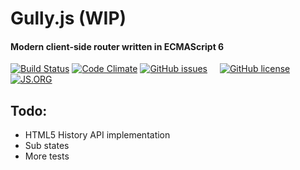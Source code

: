 # Gully.js (WIP)
#### Modern client-side router written in ECMAScript 6

[![Build Status](https://travis-ci.org/nmabhinandan/gully.svg)](https://travis-ci.org/nmabhinandan/gully)
[![Code Climate](https://codeclimate.com/github/nmabhinandan/gully/badges/gpa.svg)](https://codeclimate.com/github/nmabhinandan/gully)
[![GitHub issues](https://img.shields.io/github/issues/nmabhinandan/gully.svg)](https://github.com/nmabhinandan/gully/issues)
<img width="12" src="data:image/gif;base64,R0lGODlhAQABAPAAAP">
[![GitHub license](https://img.shields.io/badge/license-MIT-blue.svg)](https://raw.githubusercontent.com/nmabhinandan/gully/master/LICENSE)
[![JS.ORG](https://img.shields.io/badge/js.org-gully.js.org-ffb400.svg?style=flat)](http://js.org)
## Todo:

* HTML5 History API implementation
* Sub states
* More tests